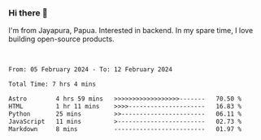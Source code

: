 ### Hi there 👋

I'm from Jayapura, Papua. Interested in backend. In my spare time, I love building open-source products.

<br>

 
 <!--START_SECTION:waka-->

```txt
From: 05 February 2024 - To: 12 February 2024

Total Time: 7 hrs 4 mins

Astro        4 hrs 59 mins   >>>>>>>>>>>>>>>>>>-------   70.50 %
HTML         1 hr 11 mins    >>>>---------------------   16.83 %
Python       25 mins         >>-----------------------   06.11 %
JavaScript   11 mins         >------------------------   02.73 %
Markdown     8 mins          -------------------------   01.97 %
```

<!--END_SECTION:waka-->
